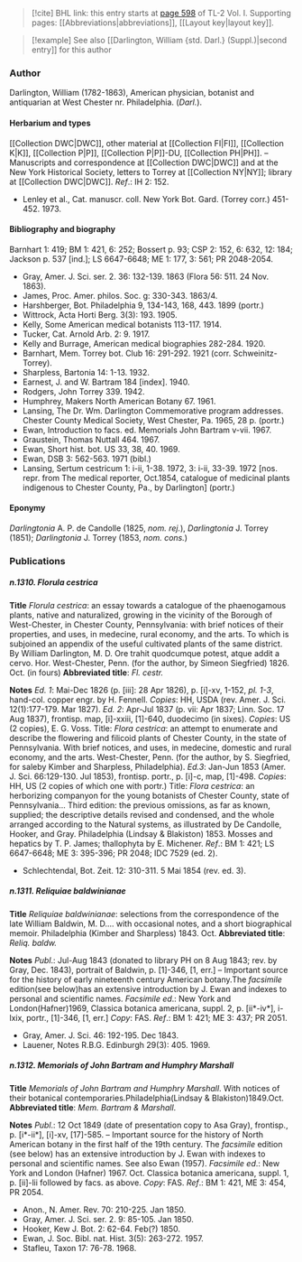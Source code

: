 > [!cite] BHL link: this entry starts at [page 598](https://www.biodiversitylibrary.org/item/103414#page/646/mode/1up) of TL-2 Vol. I.
> Supporting pages: [[Abbreviations|abbreviations]], [[Layout key|layout key]].

> [!example] See also [[Darlington, William {std. Darl.} (Suppl.)|second entry]] for this author

### Author

Darlington, William (1782-1863), American physician, botanist and antiquarian at West Chester nr. Philadelphia. (*Darl.*).

#### Herbarium and types

[[Collection DWC|DWC]], other material at [[Collection FI|FI]], [[Collection K|K]], [[Collection P|P]], [[Collection P|P]]-DU, [[Collection PH|PH]]. – Manuscripts and correspondence at [[Collection DWC|DWC]] and at the New York Historical Society, letters to Torrey at [[Collection NY|NY]]; library at [[Collection DWC|DWC]].
*Ref*.: IH 2: 152.
- Lenley et al., Cat. manuscr. coll. New York Bot. Gard. (Torrey corr.) 451-452. 1973.

#### Bibliography and biography

Barnhart 1: 419; BM 1: 421, 6: 252; Bossert p. 93; CSP 2: 152, 6: 632, 12: 184; Jackson p. 537 \[ind.\]; LS 6647-6648; ME 1: 177, 3: 561; PR 2048-2054.
- Gray, Amer. J. Sci. ser. 2. 36: 132-139. 1863 (Flora 56: 511. 24 Nov. 1863).
- James, Proc. Amer. philos. Soc. g: 330-343. 1863/4.
- Harshberger, Bot. Philadelphia 9, 134-143, 168, 443. 1899 (portr.)
- Wittrock, Acta Horti Berg. 3(3): 193. 1905.
- Kelly, Some American medical botanists 113-117. 1914.
- Tucker, Cat. Arnold Arb. 2: 9. 1917.
- Kelly and Burrage, American medical biographies 282-284. 1920.
- Barnhart, Mem. Torrey bot. Club 16: 291-292. 1921 (corr. Schweinitz-Torrey).
- Sharpless, Bartonia 14: 1-13. 1932.
- Earnest, J. and W. Bartram 184 \[index\]. 1940.
- Rodgers, John Torrey 339. 1942.
- Humphrey, Makers North American Botany 67. 1961.
- Lansing, The Dr. Wm. Darlington Commemorative program addresses. Chester County Medical Society, West Chester, Pa. 1965, 28 p. (portr.)
- Ewan, Introduction to facs. ed. Memorials John Bartram v-vii. 1967.
- Graustein, Thomas Nuttall 464. 1967.
- Ewan, Short hist. bot. US 33, 38, 40. 1969.
- Ewan, DSB 3: 562-563. 1971 (bibl.)
- Lansing, Sertum cestricum 1: i-ii, 1-38. 1972, 3: i-ii, 33-39. 1972 \[nos. repr. from The medical reporter, Oct.1854, catalogue of medicinal plants indigenous to Chester County, Pa., by Darlington\] (portr.)

#### Eponymy

*Darlingtonia* A. P. de Candolle (1825, *nom. rej.*), *Darlingtonia* J. Torrey (1851); *Darlingtonia* J. Torrey (1853, *nom. cons.*)

### Publications

##### n.1310. Florula cestrica

**Title**
*Florula cestrica*: an essay towards a catalogue of the phaenogamous plants, native and naturalized, growing in the vicinity of the Borough of West-Chester, in Chester County, Pennsylvania: with brief notices of their properties, and uses, in medecine, rural economy, and the arts. To which is subjoined an appendix of the useful cultivated plants of the same district. By William Darlington, M. D. Ore trahit quodcumque potest, atque addit a cervo. Hor. West-Chester, Penn. (for the author, by Simeon Siegfried) 1826. Oct. (in fours)
**Abbreviated title**: *Fl. cestr.*

**Notes**
*Ed. 1*: Mai-Dec 1826 (p. \[iii\]: 28 Apr 1826), p. \[i\]-xv, 1-152, *pl. 1-3*, hand-col. copper engr. by H. Fennell. *Copies*: HH, USDA (rev. Amer. J. Sci. 12(1):177-179. Mar 1827).
*Ed. 2*: Apr-Jul 1837 (p. vii: Apr 1837; Linn. Soc. 17 Aug 1837), frontisp. map, \[i\]-xxiii, \[1\]-640, duodecimo (in sixes). *Copies*: US (2 copies), E. G. Voss. Title: *Flora cestrica*: an attempt to enumerate and describe the flowering and filicoid plants of Chester County, in the state of Pennsylvania. With brief notices, and uses, in medecine, domestic and rural economy, and the arts. West-Chester, Penn. (for the author, by S. Siegfried, for saleby Kimber and Sharpless, Philadelphia).
*Ed.3*: Jan-Jun 1853 (Amer. J. Sci. 66:129-130. Jul 1853), frontisp. portr., p. \[i\]-c, map, \[1\]-498. *Copies*: HH, US (2 copies of which one with portr.) Title: *Flora cestrica*: an herborizing companyon for the young botanists of Chester County, state of Pennsylvania... Third edition: the previous omissions, as far as known, supplied; the descriptive details revised and condensed, and the whole arranged according to the Natural systems, as illustrated by De Candolle, Hooker, and Gray. Philadelphia (Lindsay & Blakiston) 1853. Mosses and hepatics by T. P. James; thallophyta by E. Michener.
*Ref*.: BM 1: 421; LS 6647-6648; ME 3: 395-396; PR 2048; IDC 7529 (ed. 2).
- Schlechtendal, Bot. Zeit. 12: 310-311. 5 Mai 1854 (rev. ed. 3).

##### n.1311. Reliquiae baldwinianae

**Title**
*Reliquiae baldwinianae*: selections from the correspondence of the late William Baldwin, M. D.... with occasional notes, and a short biographical memoir. Philadelphia (Kimber and Sharpless) 1843. Oct.
**Abbreviated title**: *Reliq. baldw.*

**Notes**
*Publ*.: Jul-Aug 1843 (donated to library PH on 8 Aug 1843; rev. by Gray, Dec. 1843), portrait of Baldwin, p. \[1\]-346, \[1, err.\] – Important source for the history of early nineteenth century American botany.The *facsimile* edition(see below)has an extensive introduction by J. Ewan and indexes to personal and scientific names.
*Facsimile ed*.: New York and London(Hafner)1969, Classica botanica americana, suppl. 2, p. \[ii\*-iv\*\], i-lxix, portr., \[1\]-346, \[1, err.\] *Copy*: FAS.
*Ref*.: BM 1: 421; ME 3: 437; PR 2051.
- Gray, Amer. J. Sci. 46: 192-195. Dec 1843.
- Lauener, Notes R.B.G. Edinburgh 29(3): 405. 1969.

##### n.1312. Memorials of John Bartram and Humphry Marshall

**Title**
*Memorials of John Bartram and Humphry Marshall*. With notices of their botanical contemporaries.Philadelphia(Lindsay & Blakiston)1849.Oct.
**Abbreviated title**: *Mem. Bartram & Marshall*.

**Notes**
*Publ*.: 12 Oct 1849 (date of presentation copy to Asa Gray), frontisp., p. \[i\*-ii\*\], \[i\]-xv, \[17\]-585. – Important source for the history of North American botany in the first half of the 19th century. The *facsimile* edition (see below) has an extensive introduction by J. Ewan with indexes to personal and scientific names. See also Ewan (1957).
*Facsimile ed*.: New York and London (Hafner) 1967. Oct. Classica botanica americana, suppl. 1, p. \[ii\]-lii followed by facs. as above. *Copy*: FAS.
*Ref*.: BM 1: 421, ME 3: 454, PR 2054.
- Anon., N. Amer. Rev. 70: 210-225. Jan 1850.
- Gray, Amer. J. Sci. ser. 2. 9: 85-105. Jan 1850.
- Hooker, Kew J. Bot. 2: 62-64. Feb(?) 1850.
- Ewan, J. Soc. Bibl. nat. Hist. 3(5): 263-272. 1957.
- Stafleu, Taxon 17: 76-78. 1968.

